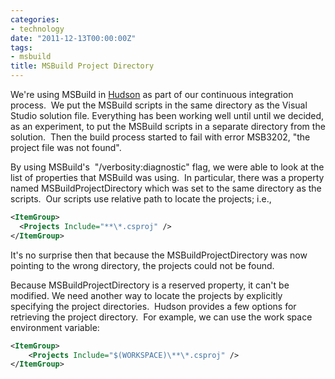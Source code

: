 ```yaml
---
categories:
- technology
date: "2011-12-13T00:00:00Z"
tags:
- msbuild
title: MSBuild Project Directory
---
```

We're using MSBuild in [Hudson](http://hudson-ci.org/) as part of our continuous integration process.  We put the MSBuild scripts in the same directory as the Visual Studio solution file. Everything has been working well until until we decided, as an experiment, to put the MSBuild scripts in a separate directory from the solution.  Then the build process started to fail with error MSB3202, "the project file was not found".

By using MSBuild's  "/verbosity:diagnostic" flag, we were able to look at the list of properties that MSBuild was using.  In particular, there was a property named MSBuildProjectDirectory which was set to the same directory as the scripts.  Our scripts use relative path to locate the projects; i.e.,

``` xml
<ItemGroup>
  <Projects Include="**\*.csproj" />
</ItemGroup>
```

It's no surprise then that because the MSBuildProjectDirectory was now pointing to the wrong directory, the projects could not be found.

Because MSBuildProjectDirectory is a reserved property, it can't be modified. We need another way to locate the projects by explicitly specifying the project directories.  Hudson provides a few options for retrieving the project directory.  For example, we can use the work space environment variable:

``` xml
<ItemGroup>
    <Projects Include="$(WORKSPACE)\**\*.csproj" />
</ItemGroup>
```
